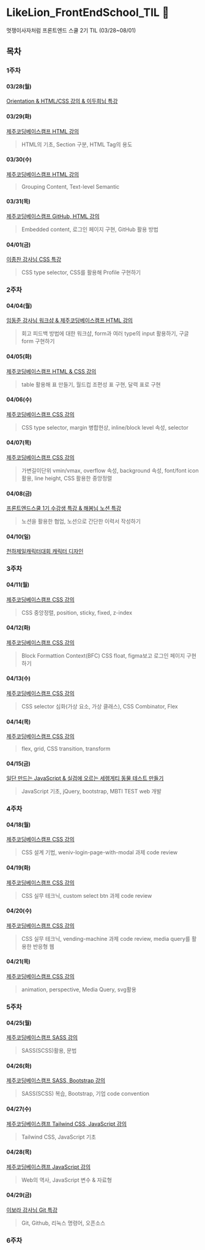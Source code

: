 # LikeLion_FrontEndSchool_TIL 📑
멋쟁이사자처럼 프론트엔드 스쿨 2기 TIL (03/28~08/01)

## 목차
### 1주차
#### 03/28(월)
[Orientation & HTML/CSS 강의 & 이두희님 특강](https://github.com/luckjjh/LikeLion_FrontEndSchool_TIL/blob/main/0328/README.md)
#### 03/29(화)
[제주코딩베이스캠프 HTML 강의](https://github.com/luckjjh/LikeLion_FrontEndSchool_TIL/tree/main/0329)
> HTML의 기초, Section 구분, HTML Tag의 용도
#### 03/30(수)
[제주코딩베이스캠프 HTML 강의](https://github.com/luckjjh/LikeLion_FrontEndSchool_TIL/tree/main/0330)
> Grouping Content, Text-level Semantic
#### 03/31(목)
[제주코딩베이스캠프 GitHub, HTML 강의](https://github.com/luckjjh/LikeLion_FrontEndSchool_TIL/tree/main/0331)
> Embedded content, 로그인 페이지 구현, GitHub 활용 방법
#### 04/01(금)
[이종찬 강사님 CSS 특강](https://github.com/luckjjh/LikeLion_FrontEndSchool_TIL/tree/main/0401)
> CSS type selector, CSS를 활용해 Profile 구현하기 
### 2주차
#### 04/04(월)
[임동준 강사님 워크샵 & 제주코딩베이스캠프 HTML 강의](https://github.com/luckjjh/LikeLion_FrontEndSchool_TIL/tree/main/0404)
> 회고 피드백 방법에 대한 워크샵, form과 여러 type의 input 활용하기, 구글 form 구현하기
#### 04/05(화)
[제주코딩베이스캠프 HTML & CSS 강의](https://github.com/luckjjh/LikeLion_FrontEndSchool_TIL/tree/main/0405)
> table 활용해 표 만들기, 월드컵 조편성 표 구현, 달력 표로 구현
#### 04/06(수)
[제주코딩베이스캠프 CSS 강의](https://github.com/luckjjh/LikeLion_FrontEndSchool_TIL/tree/main/0406)
> CSS type selector, margin 병합현상, inline/block level 속성, selector 
#### 04/07(목)
[제주코딩베이스캠프 CSS 강의](https://github.com/luckjjh/LikeLion_FrontEndSchool_TIL/tree/main/0407)
> 가변길이단위 vmin/vmax, overflow 속성, background 속성, font/font icon 활용, line height, CSS 활용한 중앙정렬
#### 04/08(금)
[프론트엔드스쿨 1기 수강생 특강 & 해봄님 노션 특강](https://github.com/luckjjh/LikeLion_FrontEndSchool_TIL/tree/main/0408)
> 노션을 활용한 협업, 노션으로 간단한 이력서 작성하기
#### 04/10(일)
[천하제일캐릭터대회 캐릭터 디자인](https://github.com/luckjjh/LikeLion_FrontEndSchool_TIL/tree/main/0410)
### 3주차
#### 04/11(월)
[제주코딩베이스캠프 CSS 강의](https://github.com/luckjjh/LikeLion_FrontEndSchool_TIL/tree/main/0411)
> CSS 중앙정렬, position, sticky, fixed, z-index
#### 04/12(화)
[제주코딩베이스캠프 CSS 강의](https://github.com/luckjjh/LikeLion_FrontEndSchool_TIL/tree/main/0412)
> Block Formattion Context(BFC) CSS float, figma보고 로그인 페이지 구현하기
#### 04/13(수)
[제주코딩베이스캠프 CSS 강의](https://github.com/luckjjh/LikeLion_FrontEndSchool_TIL/tree/main/0413)
> CSS selector 심화(가상 요소, 가상 클래스), CSS Combinator, Flex
#### 04/14(목)
[제주코딩베이스캠프 CSS 강의](https://github.com/luckjjh/LikeLion_FrontEndSchool_TIL/tree/main/0414)
> flex, grid, CSS transition, transform

#### 04/15(금)
[일단 만드는 JavaScript & 실검에 오르는 세렝게티 동물 테스트 만들기](https://github.com/luckjjh/LikeLion_FrontEndSchool_TIL/tree/main/0415)
> JavaScript 기초, jQuery, bootstrap, MBTI TEST web 개발
### 4주차
#### 04/18(월)
[제주코딩베이스캠프 CSS 강의](https://github.com/luckjjh/LikeLion_FrontEndSchool_TIL/tree/main/0418)
> CSS 설계 기법, weniv-login-page-with-modal 과제 code review

#### 04/19(화)
[제주코딩베이스캠프 CSS 강의](https://github.com/luckjjh/LikeLion_FrontEndSchool_TIL/tree/main/0419)
> CSS 실무 테크닉, custom select btn 과제 code review


#### 04/20(수)
[제주코딩베이스캠프 CSS 강의](https://github.com/luckjjh/LikeLion_FrontEndSchool_TIL/tree/main/0420)
> CSS 실무 테크닉, vending-machine 과제 code review, media query를 활용한 반응형 웹

#### 04/21(목)
[제주코딩베이스캠프 CSS 강의](https://github.com/luckjjh/LikeLion_FrontEndSchool_TIL/tree/main/0421)
> animation, perspective, Media Query, svg활용

### 5주차
#### 04/25(월)
[제주코딩베이스캠프 SASS 강의](https://github.com/luckjjh/LikeLion_FrontEndSchool_TIL/tree/main/0425)
> SASS(SCSS)활용, 문법

#### 04/26(화)
[제주코딩베이스캠프 SASS, Bootstrap 강의](https://github.com/luckjjh/LikeLion_FrontEndSchool_TIL/tree/main/0426)
> SASS(SCSS) 복습, Bootstrap, 기업 code convention

#### 04/27(수)
[제주코딩베이스캠프 Tailwind CSS, JavaScript 강의](https://github.com/luckjjh/LikeLion_FrontEndSchool_TIL/tree/main/0427)
> Tailwind CSS, JavaScript 기초

#### 04/28(목)
[제주코딩베이스캠프 JavaScript 강의](https://github.com/luckjjh/LikeLion_FrontEndSchool_TIL/tree/main/0428)
> Web의 역사, JavaScript 변수 & 자료형

#### 04/29(금)

[이보라 강사님 Git 특강](https://github.com/luckjjh/LikeLion_FrontEndSchool_TIL/tree/main/0429)
> Git, Github, 리눅스 명령어, 오픈소스 

### 6주차
